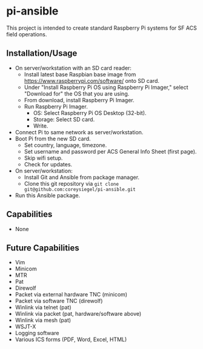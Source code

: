 # pi-ansible
This project is intended to create standard Raspberry Pi systems for SF ACS field operations.

## Installation/Usage
  * On server/workstation with an SD card reader:
    * Install latest base Raspbian base image from https://www.raspberrypi.com/software/ onto SD card.
    * Under "Install Raspberry Pi OS using Raspberry Pi Imager," select "Download for" the OS that you are using.
    * From download, install Raspberry Pi Imager.
    * Run Raspberry Pi Imager.
      * OS: Select Raspberry Pi OS Desktop (32-bit).
      * Storage: Select SD card.
      * Write.
  * Connect Pi to same network as server/workstation.
  * Boot Pi from the new SD card.
    * Set country, language, timezone.
    * Set username and password per ACS General Info Sheet (first page).
    * Skip wifi setup.
    * Check for updates.
  * On server/workstation:
    * Install Git and Ansible from package manager.
    * Clone this git repository via `git clone git@github.com:coreysiegel/pi-ansible.git`
  * Run this Ansible package.

## Capabilities
 * None

## Future Capabilities
 * Vim
 * Minicom
 * MTR
 * Pat
 * Direwolf
 * Packet via external hardware TNC (minicom)
 * Packet via software TNC (direwolf)
 * Winlink via telnet (pat)
 * Winlink via packet (pat, hardware/software above)
 * Winlink via mesh (pat)
 * WSJT-X
 * Logging software
 * Various ICS forms (PDF, Word, Excel, HTML)
